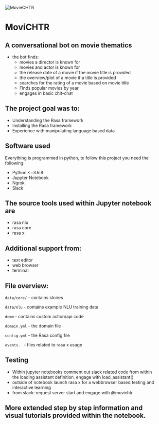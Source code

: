 
![MovieCHTR](https://github.com/sousablde/MoviCHTR-with-Rasa/blob/master/MoviCHTR%20Logo.png)
# MoviCHTR
## A conversational bot on movie thematics
- the bot finds:
  - movies a director is known for
  - movies and actor is known for
  - the release date of a movie if the movie title is provided
  - the overview/plot of a movie if a title is provided
  - searches for the rating of a movie based on movie title
  - Finds popular movies by year
  - engages in basic chit-chat

  
## The project goal was to:
- Understanding the Rasa framework
- Installing the Rasa framework
- Experience with manipulating language based data

## Software used
Everything is programmed in python, to follow this project you need the following
- Python <=3.6.8
- Jupyter Notebook
- Ngrok
- Slack

## The source tools used within Jupyter notebook are
- rasa nlu
- rasa core
- rasa x

## Additional support from:
- text editor
- web browser
- terminal

## File overview:
`data/core/` - contains stories 

`data/nlu` - contains example NLU training data

`demo` - contains custom action/api code

`domain.yml` - the domain file 

`config.yml` - the Rasa config file

`events. ` - files related to rasa x usage

## Testing
- Within jupyter notebooks comment out slack related code from within the loading assistant definition, engage with load_assistant()
- outside of notebook launch rasa x for a webbrowser based testing and interactive learning
- from slack: request server start and engage with @movichtr


## More extended step by step information and visual tutorials provided within the notebook.
